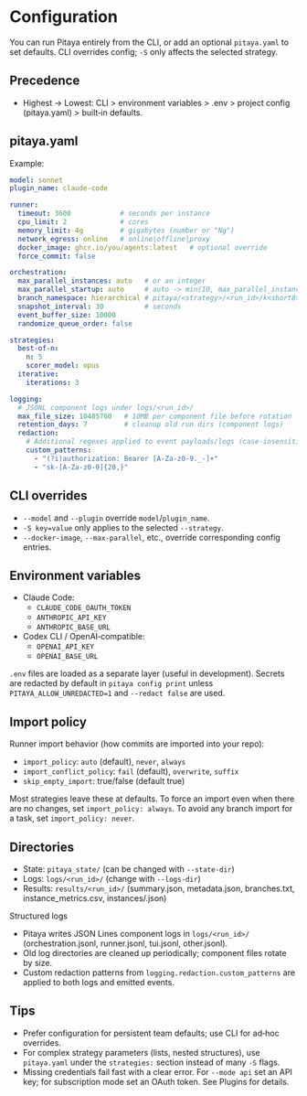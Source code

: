 # Configuration

You can run Pitaya entirely from the CLI, or add an optional `pitaya.yaml` to set defaults. CLI overrides config; `-S` only affects the selected strategy.

## Precedence

- Highest → Lowest: CLI > environment variables > .env > project config (pitaya.yaml) > built‑in defaults.

## pitaya.yaml

Example:

```yaml
model: sonnet
plugin_name: claude-code

runner:
  timeout: 3600            # seconds per instance
  cpu_limit: 2             # cores
  memory_limit: 4g         # gigabytes (number or "Ng")
  network_egress: online   # online|offline|proxy
  docker_image: ghcr.io/you/agents:latest   # optional override
  force_commit: false

orchestration:
  max_parallel_instances: auto   # or an integer
  max_parallel_startup: auto     # auto -> min(10, max_parallel_instances)
  branch_namespace: hierarchical # pitaya/<strategy>/<run_id>/k<short8>
  snapshot_interval: 30          # seconds
  event_buffer_size: 10000
  randomize_queue_order: false

strategies:
  best-of-n:
    n: 5
    scorer_model: opus
  iterative:
    iterations: 3

logging:
  # JSONL component logs under logs/<run_id>/
  max_file_size: 10485760   # 10MB per component file before rotation
  retention_days: 7         # cleanup old run dirs (component logs)
  redaction:
    # Additional regexes applied to event payloads/logs (case-insensitive where needed)
    custom_patterns:
      - "(?i)authorization: Bearer [A-Za-z0-9._-]+"
      - "sk-[A-Za-z0-9]{20,}"
```

## CLI overrides

- `--model` and `--plugin` override `model`/`plugin_name`.
- `-S key=value` only applies to the selected `--strategy`.
- `--docker-image`, `--max-parallel`, etc., override corresponding config entries.

## Environment variables

- Claude Code:
  - `CLAUDE_CODE_OAUTH_TOKEN`
  - `ANTHROPIC_API_KEY`
  - `ANTHROPIC_BASE_URL`
- Codex CLI / OpenAI‑compatible:
  - `OPENAI_API_KEY`
  - `OPENAI_BASE_URL`

`.env` files are loaded as a separate layer (useful in development). Secrets are redacted by default in `pitaya config print` unless `PITAYA_ALLOW_UNREDACTED=1` and `--redact false` are used.

## Import policy

Runner import behavior (how commits are imported into your repo):

- `import_policy`: `auto` (default), `never`, `always`
- `import_conflict_policy`: `fail` (default), `overwrite`, `suffix`
- `skip_empty_import`: true/false (default true)

Most strategies leave these at defaults. To force an import even when there are no changes, set `import_policy: always`. To avoid any branch import for a task, set `import_policy: never`.

## Directories

- State: `pitaya_state/` (can be changed with `--state-dir`)
- Logs: `logs/<run_id>/` (change with `--logs-dir`)
- Results: `results/<run_id>/` (summary.json, metadata.json, branches.txt, instance_metrics.csv, instances/<id>.json)

Structured logs

- Pitaya writes JSON Lines component logs in `logs/<run_id>/` (orchestration.jsonl, runner.jsonl, tui.jsonl, other.jsonl).
- Old log directories are cleaned up periodically; component files rotate by size.
- Custom redaction patterns from `logging.redaction.custom_patterns` are applied to both logs and emitted events.

## Tips

- Prefer configuration for persistent team defaults; use CLI for ad‑hoc overrides.
- For complex strategy parameters (lists, nested structures), use `pitaya.yaml` under the `strategies:` section instead of many `-S` flags.
- Missing credentials fail fast with a clear error. For `--mode api` set an API key; for subscription mode set an OAuth token. See Plugins for details.
